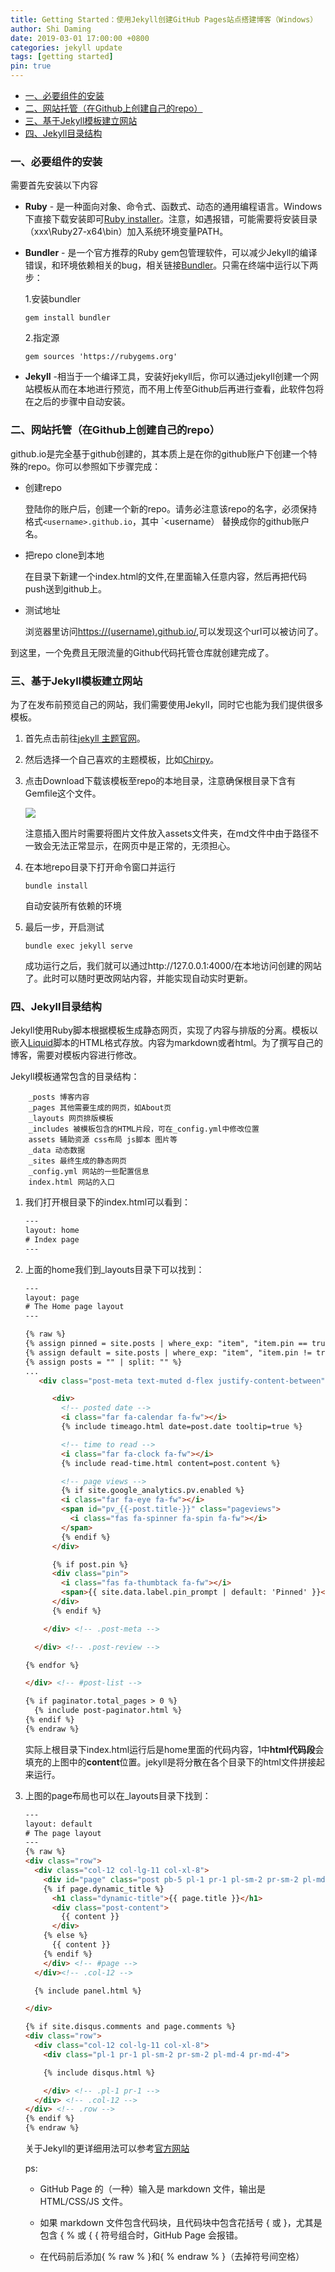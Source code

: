 ```yaml
---
title: Getting Started：使用Jekyll创建GitHub Pages站点搭建博客（Windows）
author: Shi Daming
date: 2019-03-01 17:00:00 +0800
categories: jekyll update
tags: [getting started]
pin: true
---
```


- [一、必要组件的安装](#---------)
- [二、网站托管（在Github上创建自己的repo）](#--------github------repo-)
- [三、基于Jekyll模板建立网站](#----jekyll------)
- [四、Jekyll目录结构](#--jekyll----)

### 一、必要组件的安装

需要首先安装以下内容

- **Ruby** - 是一种面向对象、命令式、函数式、动态的通用编程语言。Windows下直接下载安装即可[Ruby installer](https://rubyinstaller.org/)。注意，如遇报错，可能需要将安装目录（xxx\Ruby27-x64\bin）加入系统环境变量PATH。

- **Bundler** - 是一个官方推荐的Ruby gem包管理软件，可以减少Jekyll的编译错误，和环境依赖相关的bug，相关链接[Bundler](https://bundler.io/)。只需在终端中运行以下两步：

  1.安装bundler

  ```
  gem install bundler
  ```

  2.指定源

  ```
  gem sources 'https://rubygems.org'
  ```

- **Jekyll** -相当于一个编译工具，安装好jekyll后，你可以通过jekyll创建一个网站模板从而在本地进行预览，而不用上传至Github后再进行查看，此软件包将在之后的步骤中自动安装。

### 二、网站托管（在Github上创建自己的repo）

github.io是完全基于github创建的，其本质上是在你的github账户下创建一个特殊的repo。你可以参照如下步骤完成：

- 创建repo

  登陆你的账户后，创建一个新的repo。请务必注意该repo的名字，必须保持格式`<username>.github.io`，其中 `<username） 替换成你的github账户名。

- 把repo clone到本地

  在目录下新建一个index.html的文件,在里面输入任意内容，然后再把代码push送到github上。

- 测试地址

  浏览器里访问<u>https://(username).github.io/</u>,可以发现这个url可以被访问了。

到这里，一个免费且无限流量的Github代码托管仓库就创建完成了。

### 三、基于Jekyll模板建立网站

为了在发布前预览自己的网站，我们需要使用Jekyll，同时它也能为我们提供很多模板。

1. 首先点击前往[jekyll 主题官网](http://jekyllthemes.org/)。

2. 然后选择一个自己喜欢的主题模板，比如[Chirpy](http://jekyllthemes.org/themes/jekyll-theme-chirpy/)。

3. 点击Download下载该模板至repo的本地目录，注意确保根目录下含有Gemfile这个文件。

   <img src="/images/QQ截图20210308194033.png"/>

   注意插入图片时需要将图片文件放入assets文件夹，在md文件中由于路径不一致会无法正常显示，在网页中是正常的，无须担心。

4. 在本地repo目录下打开命令窗口并运行

   ```
   bundle install
   ```

   自动安装所有依赖的环境

5. 最后一步，开启测试

   ```
   bundle exec jekyll serve
   ```

   成功运行之后，我们就可以通过http://127.0.0.1:4000/在本地访问创建的网站了。此时可以随时更改网站内容，并能实现自动实时更新。

### 四、Jekyll目录结构

​	Jekyll使用Ruby脚本根据模板生成静态网页，实现了内容与排版的分离。模板以嵌入[Liquid](https://shopify.github.io/liquid/)脚本的HTML格式存放。内容为markdown或者html。为了撰写自己的博客，需要对模板内容进行修改。

Jekyll模板通常包含的目录结构：

```
    _posts 博客内容
    _pages 其他需要生成的网页，如About页
    _layouts 网页排版模板
    _includes 被模板包含的HTML片段，可在_config.yml中修改位置
    assets 辅助资源 css布局 js脚本 图片等
    _data 动态数据
    _sites 最终生成的静态网页
    _config.yml 网站的一些配置信息
    index.html 网站的入口
```

1. 我们打开根目录下的index.html可以看到：

   ```html
   ---
   layout: home
   # Index page
   ---
   ```

2. 上面的home我们到_layouts目录下可以找到：

   ```html
   ---
   layout: page
   # The Home page layout
   ---
   
   {% raw %}
   {% assign pinned = site.posts | where_exp: "item", "item.pin == true"  %}
   {% assign default = site.posts | where_exp: "item", "item.pin != true"  %}
   {% assign posts = "" | split: "" %}
   ...
      <div class="post-meta text-muted d-flex justify-content-between">
   
         <div>
           <!-- posted date -->
           <i class="far fa-calendar fa-fw"></i>
           {% include timeago.html date=post.date tooltip=true %}
   
           <!-- time to read -->
           <i class="far fa-clock fa-fw"></i>
           {% include read-time.html content=post.content %}
   
           <!-- page views -->
           {% if site.google_analytics.pv.enabled %}
           <i class="far fa-eye fa-fw"></i>
           <span id="pv_{{-post.title-}}" class="pageviews">
             <i class="fas fa-spinner fa-spin fa-fw"></i>
           </span>
           {% endif %}
         </div>
   
         {% if post.pin %}
         <div class="pin">
           <i class="fas fa-thumbtack fa-fw"></i>
           <span>{{ site.data.label.pin_prompt | default: 'Pinned' }}</span>
         </div>
         {% endif %}
   
       </div> <!-- .post-meta -->
   
     </div> <!-- .post-review -->
   
   {% endfor %}
   
   </div> <!-- #post-list -->
   
   {% if paginator.total_pages > 0 %}
     {% include post-paginator.html %}
   {% endif %}
   {% endraw %}
   ```

   实际上根目录下index.html运行后是home里面的代码内容，1中**html代码段**会填充的上图中的**content**位置。jekyll是将分散在各个目录下的html文件拼接起来运行。

3. 上图的page布局也可以在_layouts目录下找到：

   ```html
   ---
   layout: default
   # The page layout
   ---
   {% raw %}
   <div class="row">
     <div class="col-12 col-lg-11 col-xl-8">
       <div id="page" class="post pb-5 pl-1 pr-1 pl-sm-2 pr-sm-2 pl-md-4 pr-md-4 mb-md-4">
       {% if page.dynamic_title %}
         <h1 class="dynamic-title">{{ page.title }}</h1>
         <div class="post-content">
           {{ content }}
         </div>
       {% else %}
         {{ content }}
       {% endif %}
       </div> <!-- #page -->
     </div><!-- .col-12 -->
   
     {% include panel.html %}
   
   </div>
   
   {% if site.disqus.comments and page.comments %}
   <div class="row">
     <div class="col-12 col-lg-11 col-xl-8">
       <div class="pl-1 pr-1 pl-sm-2 pr-sm-2 pl-md-4 pr-md-4">
   
       {% include disqus.html %}
   
       </div> <!-- .pl-1 pr-1 -->
     </div> <!-- .col-12 -->
   </div> <!-- .row -->
   {% endif %}
   {% endraw %}
   ```

   关于Jekyll的更详细用法可以参考[官方网站](http://jekyllcn.com/docs/home/)

   ps: 

   - GitHub Page 的（一种）输入是 markdown 文件，输出是 HTML/CSS/JS 文件。

   - 如果 markdown 文件包含代码块，且代码块中包含花括号 { 或 }，尤其是包含 { % 或 { { 符号组合时，GitHub Page 会报错。

   - 在代码前后添加{ % raw % }和{ % endraw % }（去掉符号间空格）